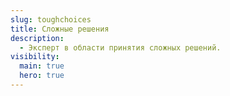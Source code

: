 ```yaml
---
slug: toughchoices
title: Сложные решения
description:
  - Эксперт в области принятия сложных решений.
visibility:
  main: true
  hero: true
---
```

